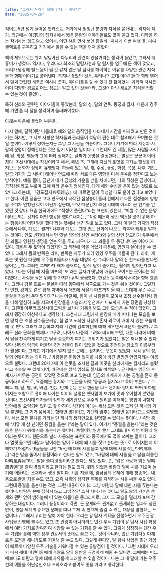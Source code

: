 ```yaml
---
title: "그래서 우리는 달에 간다 - 곽재식"
date: "2025-04-26"
---
```


적어도 5년 넘게 들어온 팟캐스트, 거기에서 엄청난 분량과 지식을 쏟아내는 곽재식 작가. 최근에는 이강민의 잡지사에서 짧은 분량의 이야기들로도 많이 듣고 있다. 다작을 하는 작가라는 것도 알고 있어서, 어떤 책을 먼저 보면 좋을까.. 하다가 이번 여행 중, 리디셀렉트를 구독하고 거기에서 읽을 수 있는 책을 먼저 골랐다.

책의 제목으로는 왠지 달탐사선 다누리와 관련이 있을거라는 생각이 들었고, 그래서 더 흥미가 생겼다. 역시나, 우리나라 최초의 달탐사선과 달 탐사를 염두에 둔 책이 맞았고, 우리가 당장에 별 도움이 될 것 같지 않은 달 탐사를 해야하는 이유를 다양한 관련 지식들과 함께 이야기로 풀어낸다. 특히나 좋았던 것은, 우리나의 고대 이야기들과 함께 엮어서 달과 관련된 새로운 역사나 문화, 이야기들을 알 수 있게 된 점이었다. 과학적 지식은 이미 다양한 경로로 어느 정도는 알고 있던 것들이라, 그것이 아닌 새로운 지식을 접할 수 있는 것이 좋았다.

특히 신라와 관련된 이야기들이 좋았는데, 달의 성, 달의 연못. 동궁과 월지. 다음에 경주에 가면 좀 더 달을 생각하며 둘러봐야겠다. 

아래는 마음에 들었던 부분들.

다시 말해, 달력이란 나름대로 해와 달의 움직임을 나타내서 시간을 따지려고 만든 것이기는 하지만, 그 세부 사항은 학자들과 관리들이 적당히 편한 대로 합의해서 꾸며놓은 것일 뿐이다. 어떻게 정하는지는 그냥 그 사람들 마음이다. 그러니 거기에 따라 세상과 사람의 운명이 정해진다는 것은 믿기 어려운 일이다.
/
그런데도 긴 세월, 많은 사람들 사이에 달, 행성, 별들과 그에 따라 정해지는 날짜가 운명을 결정한다는 발상은 꿋꿋이 이어졌다. 조선시대에는 직성이라고 해서, 매년 초, 그해에 자신의 운명을 따지는 행성을 따져보는 문화가 상당히 유행했다. 하늘에 있는 달, 해, 수성, 금성, 화성, 목성, 나후, 계도, 일곱 가지가 그 사람이 태어난 연도에 따라 서로 다른 영향을 미쳐 운수를 정한다고 보는 방식이다. 예를 들어, 금년에 내가 금성의 기운을 받을 차례라면, 나의 직성은 금성이고, 금직성이라고 부르며 그에 따라 운수가 정해진다. 대개 해와 수성을 운이 없는 것으로 보았다고 하는데, 『경도잡지京都雜志』에 따르면 달이 직성일 때도 운이 없다고 보았다고 한다. 이런 풍습은 고대 인도에서 시작된 점성술이 흘러 전해지고 다른 점성술에 영향을 주다가 변형된 것이 아닌가 싶은데, 무엇 때문인지 조선 시대에 이르러 큰 인기를 얻었던 것 같다. 요즘 한국어에도 “직성이 풀린다”라는 표현이 있는데, “어쩔 수 없는 운명이라도 되는 것처럼 어떤 행동을 했다” 내지는, “직성 때문에 생긴 액운을 풀기 위해 하는 행동처럼 어떤 일을 했다”라는 뜻에서 생긴 말로 보고 있다. 그럼 이 일곱 가지의 직성 중에서 나후, 계도는 뭘까? 나후와 계도는 고대 인도 신화에 나오는 라후와 케투를 말하는 것이다. 인도 신화에서는 먼 옛날 태양의 신인 수리야와 달의 신인 찬드라가 우주에서 한 괴물과 영원한 생명을 얻는 약을 두고 싸우다가 그 괴물을 두 동강 냈다는 이야기가 있다. 괴물은 두 토막이 되었지만 그 직전에 약을 먹었기 때문에, 영원히 살아남을 수 있었다. 그래서 몸의 반쪽은 라후, 반쪽은 케투가 되어 영영 우주를 떠돌게 된다. 라후, 케투는 옛 원한 때문에 우주를 떠돌다가 가끔 태양의 신 수리야나 달의 신 찬드라를 만나면 물어뜯는다. 그러면 그때마다 해가 줄어드는 일식, 달이 줄어드는 월식이 일어난다고 보았다.
/
나는 어릴 때 서울 마포의 ‘포’라는 글자가 옛날에 배들이 모여드는 곳이라는 의미였다는 사실을 들은 뒤에 한 가지가 무척 궁금했다. 한강은 동쪽에서 서쪽을 향해 흐른다. 그러니 강물 흐르는 물살을 따라 동쪽에서 서쪽으로 가는 것은 쉬울 것이다. 그렇지만 인천, 강화도 같은 황해 지역에서 애초에 서울의 마포까지 올 때는 도대체 무슨 수로 물살을 거슬러 온단 말인가? 나는 어릴 때, 힘이 센 사람들이 모여서 조정 선수들처럼 힘을 다해 열심히 노를 저으며 한강물을 거슬러서 인천에서 마포까지 가는 장면을 상상했다. 그런데 아무리 조선시대 그림을 보거나 기록을 봐도 그런 모습은 본 적이 없었다. 그래서 굉장히 이상하다고 생각했다. 조선시대 그림에서 한강에 배가 떠다니는 모습을 보면 덩치 큰 조정 선수들은커녕, 힘 없고 노쇠한 사람이 혼자 외로이 배에 서 있는 모습밖에 못 봤다. 그러다 고등학교 지리 시간에 감조하천에 대해 배우면서 의문이 풀렸다.
/
그래도 신라 문화를 백제나 고구려, 나아가 나중의 고려와 비교해 보면, 다른 나라에 비해서 달을 친숙하게 여기고 달을 중요하게 여기는 분위기가 있었다는 말은 꺼내볼 수 있다. 일단 신라의 임금이 머물던 궁전 건물이 많이 있었을 것으로 추정되는 장소의 이름부터가 월성이다. 그리고 거기에서 멀지 않은 곳에는 월지라는 연못이 있었다. 각각 달의 성, 달의 연못이라는 의미다.
/
사람들은 한동안 월지를 나중에 생긴 별명인 안압지라는 이름으로 불렀다. 그런데 20세기에 이 연못을 조사한 결과 이곳을 신라에서는 월지라고 불렀다고 추측할 수 있게 되어, 최근에는 정식 명칭도 월지로 바뀌었다. 근처에는 임금의 후계자가 머무는 궁전이 있었던 것으로 보고 있는데, 임금의 후계자가 사는 궁궐을 흔히 동궁이라고 하므로, 요즘에는 월지와 그 인근을 아예 ‘동궁과 월지’라고 묶어 부른다.
/
그래도 해, 달, 별, 비, 바람, 천둥, 번개 등등 온갖 현상을 모두 음기와 양기의 딱딱 맞아떨어지는 조합으로 풀이해 나가는 이이의 설명은 옛사람이 보기에 멋과 우아함이 있었을 것이다. 조선시대 학자들의 철학과 세계관으로 우주의 원리를 이해하는 방법이 시험지 답안에 잘 요약되어 있다고 할 만하다. 심지어 이이는 세상 모든 것은 그저 단 하나의 기일 뿐인데, 그 기가 움직이는 형태면 양기이고, 가만히 멈추는 형태면 음기라고도 설명했다. 세상 모든 물체를 기라는 단 하나의 생각만으로 설명할 수 있다는 뜻이다.
/
속담 중에 “서당 개 삼 년이면 풍월을 읊는다”라는 말이 있다. 여기서 “풍월을 읊는다”라는 것은 흥을 즐기기 위해 시를 읊는다는 뜻이다. 풍월이란 말을 글자 그대로 풀이하면 바람과 달이라는 뜻이다. 한문으로 널리 사용되는 표현이라 중국에서도 많이 쓰이는 말이다. 그러나 얼핏 들으면 바람과 달이라는 말이 도대체 왜 시를 짓고 논다는 뜻으로 이어지는지 이해하기 어렵다. 옛글들을 보면 “바람에 대해 시를 읊고 달에 대해 시를 짓는다吟風詠月”라는 말을 줄여서 풍월이라고 한다는 말도 있고, “바람에 대해 시를 읊고 달을 희롱한다吟風弄月”라는 말을 줄여 풍월이라고 한다는 말도 있다. 또, “맑은 바람과 밝은 달吟風弄月”을 줄여 풍월이라고 한다는 말도 있다. 뭐가 되었든 바람과 달이 시를 지으며 놀기에 어울리는 소재라서 생긴 말이다. 시를 지을 때, 임금님의 은혜에 대해 칭송하는 내용으로 글을 지을 수도 있고, 요즘 사회의 심각한 문제를 지적하는 시를 써볼 수도 있다. 그런데 풍월을 읊는다는 것은, 그런 내용이 아니라 그냥 바람과 달에 대한 시를 짓는다는 뜻이다. 바람은 손에 잡히지 않고 그냥 잠깐 스쳐 지나가는 것이고 달도 삶의 가까운 문제와 관련 없이 밤하늘에 떠 있는 아름다운 동그라미로, 그저 그 모습을 멀리서 보며 감상하는 대상이다. 그러니 풍월이라고 하면, 돈 문제와도 관계없고 출세하는 일과도 상관없이, 현실 세계의 중요한 문제를 떠나 그저 속 편하게 즐길 수 있는 대상을 말한다는 느낌이다.
/
그래서 우리는 달에 가야 한다. 우리는 달 탐사 계획을 진행하면서 우주 관광 사업을 진행해 볼 수도 있고, 또 관광이 아니더라도 민간 우주 기업이 달 탐사 사업 과정에서 여러 가지로 참여하여 성장할 수 있는 기회를 줄 수 있다. 그렇게 성장하는 민간 우주 기업을 틀에 박힌 정부 관공서의 뜻대로 끌고 가는 것이 아니라, 민간 기업다운 다채로운 도전을 해나가도록 지원해 줄 수도 있다. 그렇게 된다면, 달 탐사 사업은 민간 기업이 빠르게 다양한 우주 기술을 키워나갈 수 있는 출발점이 될 것이다.
/
그런 시대에 우리가 다음 세대 어린이들에게 정말로 달의 들판을 구경하게 해줄 수 있다면, 그때에는 어느 때보다도 바람과 달에 대해 자유롭게 노래할 수 있을 것이다. 나는 그 때 달에 가는 우주선의 이름을 허난설헌호나 초희호라고 붙여도 좋을 거라고 생각한다.